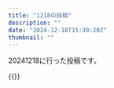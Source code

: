 ```yaml
---
title: "1218の投稿"
description: ""
date: "2024-12-18T15:30:20Z"
thumbnail: ""
---
```

20241218に行った投稿です。
<!--more-->
{{<othersns text="できるだけ無駄な出費せずに部屋にお湯沸かす環境が欲しかったけど、普通はお湯沸かすのがそこそこメインの目標になるわけで、なんかを流用してお湯を沸かす情報は見つかりにくいな" url="https://qunagi.qunagi.net/notice/Ap9VifM9YhVXzWBCbI" screenname="jme/k.h" date="2024-12-17T23:47:45.000Z">}}
